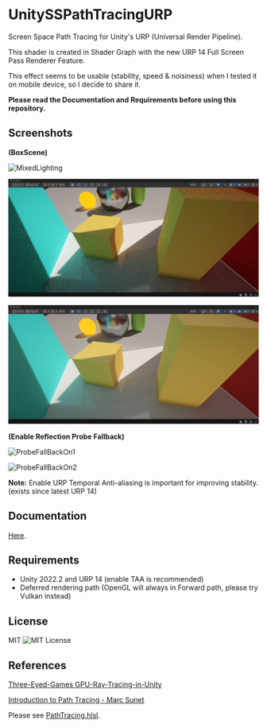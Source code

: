 UnitySSPathTracingURP
=============

 Screen Space Path Tracing for Unity's URP (Universal Render Pipeline).

 This shader is created in Shader Graph with the new URP 14 Full Screen Pass Renderer Feature.

 This effect seems to be usable (stability, speed & noisiness) when I tested it on mobile device, so I decide to share it.

 **Please read the Documentation and Requirements before using this repository.**
 
Screenshots
------------
**(BoxScene)**

 ![MixedLighting](https://github.com/jiaozi158/UnitySSPathTracingURP/blob/main/Documentation/Images/BoxScene/URP_ScreenSpacePathTracing_MixedLighting.jpg)

 ![WithoutAccumulation](https://github.com/jiaozi158/UnitySSPathTracingURP/blob/main/Documentation/Images/BoxScene/URP_ScreenSpacePathTracing_Moving.jpg)

 ![WithAccumulation](https://github.com/jiaozi158/UnitySSPathTracingURP/blob/main/Documentation/Images/BoxScene/URP_ScreenSpacePathTracing.jpg)

**(Enable Reflection Probe Fallback)**

 ![ProbeFallBackOn1](https://github.com/jiaozi158/UnitySSPathTracingURP/blob/main/Documentation/Images/BoxScene/ProbeFallBack.jpg)

 ![ProbeFallBackOn2](https://github.com/jiaozi158/UnitySSPathTracingURP/blob/main/Documentation/Images/BoxScene/EmissionFromReflectionProbe.jpg)

 **Note:** Enable URP Temporal Anti-aliasing is important for improving stability. (exists since latest URP 14)

Documentation
------------
[Here](https://github.com/jiaozi158/UnitySSPathTracingURP/blob/main/Documentation/Documentation.md).

Requirements
------------
- Unity 2022.2 and URP 14 (enable TAA is recommended)
- Deferred rendering path (OpenGL will always in Forward path, please try Vulkan instead)

License
------------
MIT ![MIT License](http://img.shields.io/badge/license-MIT-blue.svg?style=flat)

References
------------
[Three-Eyed-Games GPU-Ray-Tracing-in-Unity](http://three-eyed-games.com/2018/05/03/gpu-ray-tracing-in-unity-part-1/)

[Introduction to Path Tracing - Marc Sunet](https://shellblade.net/files/slides/path-tracing.pdf)

Please see [PathTracing.hlsl](https://github.com/jiaozi158/UnitySSPathTracingURP/blob/main/Assets/Shaders/ScreenSpacePathTracing/PathTracing.hlsl).
